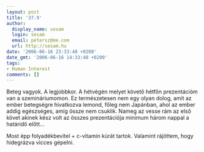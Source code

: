 ```yaml
---
layout: post
title: '37.9'
author:
  display_name: sesam
  login: sesam
  email: petersz@me.com
  url: http://sesam.hu
date: '2006-06-16 23:33:48 +0200'
date_gmt: '2006-06-16 14:33:48 +0200'
tags:
- Human Interest
comments: []
---
```


Beteg vagyok. A legjobbkor. A hétvégén melyet követő hétfőn prezentációm van a szemináriumomon. Ez természetesen nem egy olyan dolog, amit az ember betegségre hivatkozva lemond, főleg nem Japánban, ahol az ember addig egészséges, amíg össze nem csuklik. Nameg az vesse rám az első követ akinek kész volt az összes prezentációja minimum három nappal a határidő előtt...

Most épp folyadékbevitel + c-vitamin kúrát tartok. Valamint rájöttem, hogy hidegrázva vicces gépelni.
